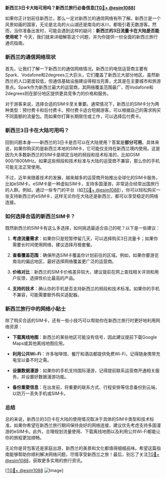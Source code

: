 **新西兰3日卡大陆可用吗？新西兰旅行必备信息[[TG💪+ @esim1088](https://t.me/s/esim1088)]**

如果你正计划前往新西兰，那么一定对新西兰的通信网络有所了解。新西兰是一个风景如画的国家，无论是北岛的火山湖还是南岛的冰川，都吸引着无数游客。然而，当你准备出发时，可能会遇到这样的疑问：**新西兰的3日流量卡在大陆是否能使用呢？** 今天，我们就来详细解答这个问题，并为你提供一份全面的新西兰旅行通讯指南。

### 新西兰的通信网络现状

首先，让我们了解一下新西兰的通信网络情况。新西兰的电信运营商主要有Spark、Vodafone和2degrees三大巨头，它们覆盖了新西兰大部分地区。虽然新西兰的人口密度较低，但通信基础设施建设得相当完善，尤其是在主要城市和旅游景点。Spark作为新西兰最大的运营商，其网络覆盖范围最广，而Vodafone和2degrees则在部分地区提供更具竞争力的价格和服务。

对于游客来说，选择合适的SIM卡至关重要。通常情况下，新西兰的SIM卡分为两种类型：预付费卡和后付费卡。预付费卡适合短期游客，可以根据自己的需求购买不同面额的流量包。而如果你打算长期居住或工作，可以选择后付费卡。

### 新西兰3日卡在大陆可用吗？

回到问题本身——新西兰的3日卡是否可以在大陆使用？答案是**部分可用**。具体来说，如果你购买的是新西兰本地的SIM卡，它可能仅支持在新西兰境内使用。这是因为大多数新西兰的SIM卡是绑定当地的频段和技术标准的，比如GSM 900/1800MHz。如果这些频段和技术标准与大陆的运营商不兼容，那么你的手机可能无法正常使用。

不过，近年来随着技术的发展，越来越多的运营商开始推出全球化的SIM卡服务，比如eSIM卡。eSIM卡是一种虚拟SIM卡，支持多国漫游，非常适合经常出国旅行的人群。例如，通过一些专门的平台（如[TG💪+ @esim1088](https://t.me/s/esim1088)），你可以轻松购买一张支持新西兰的eSIM卡，这样无论你在大陆还是新西兰，都可以享受稳定的网络连接。

### 如何选择合适的新西兰SIM卡？

既然新西兰的SIM卡有这么多选择，如何挑选最适合自己的呢？以下是一些建议：

1. **考虑流量需求**：如果你只是短暂停留几天，可以选择购买3日流量卡；如果你需要长时间使用网络，建议选择月租套餐。
   
2. **查看覆盖范围**：确保所选SIM卡覆盖你计划前往的区域。例如，如果你要游览南岛的偏远地区，最好选择网络覆盖更广泛的运营商。

3. **价格对比**：新西兰的SIM卡价格差异较大，建议提前在网上查找相关评测和用户反馈，选择性价比最高的产品。

4. **支持的技术**：确认你的手机是否支持新西兰的频段和技术标准。如果你的手机不兼容，可能需要额外购买适配器。

### 新西兰旅行中的网络小贴士

除了购买合适的SIM卡，还有一些小技巧可以帮助你在新西兰旅行时更好地利用网络资源：

- **下载离线地图**：新西兰的某些地区可能没有信号，因此建议提前下载Google Maps或其他离线地图应用。
  
- **利用公共Wi-Fi**：许多咖啡馆、餐厅和酒店都提供免费Wi-Fi，记得随身携带充电宝以备不时之需。

- **设置数据漫游**：如果你的手机支持国际漫游，记得提前联系运营商开通相关服务，并设置好数据漫游功能。

- **备份重要信息**：在出发前，将重要的联系方式、行程安排等信息备份到云端，以防万一丢失手机或SIM卡。

### 总结

总的来说，新西兰的3日卡在大陆的使用情况取决于具体的SIM卡类型和技术标准。如果你希望在新西兰旅行期间保持良好的网络连接，建议优先考虑支持多国漫游的eSIM卡。此外，合理规划流量使用、下载离线地图以及利用公共Wi-Fi都能让你的旅程更加顺畅。

无论你是背包客还是家庭出游，新西兰的美景和文化都值得细细品味。希望这篇指南能够帮助你顺利解决网络问题，尽情享受新西兰之旅！最后，别忘了关注[TG💪+ @esim1088](https://t.me/s/esim1088)，获取更多实用的旅行资讯。

[[TG💪+ @esim1088](https://t.me/s/esim1088) ![Image](https://i.postimg.cc/4NQfJmqS/Snipaste-2025-05-13-00-14-12.png)]